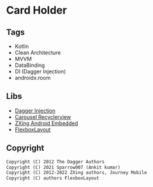 # Card Holder

## Tags

- Kotlin
- Clean Architecture
- MVVM
- DataBinding
- DI (Dagger Injection)
- androidx.room

## Libs

- [Dagger Injection][4]
- [Carousel Recyclerview][1]
- [ZXing Android Embedded][2]
- [FlexboxLayout][5]

## Copyright

[//]: # (Licensed under the [Apache License 2.0][3])

```xml
Copyright (C) 2012 The Dagger Authors
Copyright (C) 2021 Sparrow007 (Ankit kumar)
Copyright (C) 2012-2022 ZXing authors, Journey Mobile
Copyright (C) authors FlexboxLayout
```

[1]: https://github.com/sparrow007/CarouselRecyclerview
[2]: https://github.com/journeyapps/zxing-android-embedded
[3]: http://www.apache.org/licenses/LICENSE-2.0
[4]: https://github.com/google/dagger
[5]: https://github.com/google/flexbox-layout
